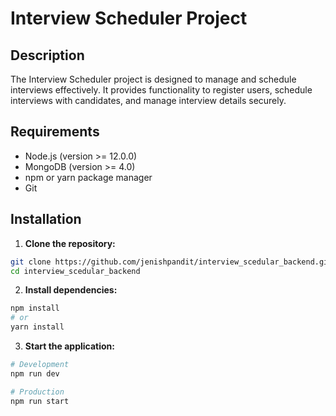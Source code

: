 # Interview Scheduler Project

## Description

The Interview Scheduler project is designed to manage and schedule interviews effectively. It provides functionality to register users, schedule interviews with candidates, and manage interview details securely.

## Requirements

- Node.js (version >= 12.0.0)
- MongoDB (version >= 4.0)
- npm or yarn package manager
- Git

## Installation
1. **Clone the repository:**
```bash
git clone https://github.com/jenishpandit/interview_scedular_backend.git
cd interview_scedular_backend
```

2. **Install dependencies:**
```bash
npm install
# or
yarn install
```

3. **Start the application:**
```bash
# Development
npm run dev

# Production
npm run start
```

